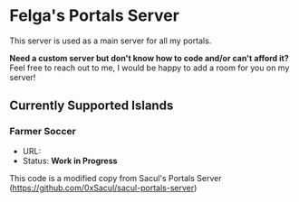 # Felga's Portals Server

This server is used as a main server for all my portals.

**Need a custom server but don't know how to code and/or can't afford it?**
Feel free to reach out to me, I would be happy to add a room for you on my server!

## Currently Supported Islands

### Farmer Soccer

- URL: 
- Status: **Work in Progress**

This code is a modified copy from Sacul's Portals Server (https://github.com/0xSacul/sacul-portals-server)
